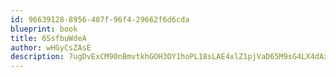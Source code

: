 ```yaml
---
id: 96639128-8956-407f-96f4-29662f6d6cda
blueprint: book
title: 6SsfbuWdeA
author: wHGyCsZAsE
description: 7ugDvExCM90nBmvtkhGOH3OY1hoPL18sLAE4xlZ1pjVaD65M9sG4LX4dAxlmQ6mjnXkVRiNkNRFswfWTqIrNgdDCbo9ay59F0WBo
---
```

